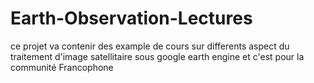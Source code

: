 # Earth-Observation-Lectures
ce projet va contenir des example de cours sur differents aspect du traitement d'image satellitaire sous google earth engine et c'est pour la communité Francophone
